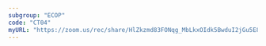 ```yaml
---
subgroup: "ECOP"
code: "CT04"
myURL: "https://zoom.us/rec/share/HlZkzmd83FONqg_MbLkxOIdk5BwduI2jGu5E8xEPv12itjGaTmcQWk6MAFUTUdv6.8WvgG1-BUASum94J?startTime=1623791695000"
---
```

